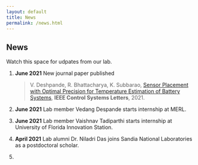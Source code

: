 ```yaml
---
layout: default
title: News
permalink: /news.html
---
```

## News 
Watch this space for udpates from our lab.

1. **June 2021** New journal paper published
   > V. Deshpande, R. Bhattacharya, K. Subbarao, [Sensor Placement with Optimal Precision for Temperature Estimation of Battery Systems](https://arxiv.org/pdf/2105.05976.pdf), **IEEE Control Systems Letters**, 2021.
    
2. **June 2021** Lab member Vedang Despande starts internship at MERL.
3. **June 2021** Lab member Vaishnav Tadiparthi starts internship at University of Florida Innovation Station. 
4. **April 2021**  Lab alumni Dr. Niladri Das joins Sandia National Laboratories as a postdoctoral scholar.
5. 